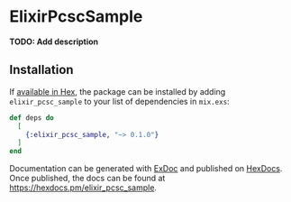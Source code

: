 # ElixirPcscSample

**TODO: Add description**

## Installation

If [available in Hex](https://hex.pm/docs/publish), the package can be installed
by adding `elixir_pcsc_sample` to your list of dependencies in `mix.exs`:

```elixir
def deps do
  [
    {:elixir_pcsc_sample, "~> 0.1.0"}
  ]
end
```

Documentation can be generated with [ExDoc](https://github.com/elixir-lang/ex_doc)
and published on [HexDocs](https://hexdocs.pm). Once published, the docs can
be found at <https://hexdocs.pm/elixir_pcsc_sample>.

